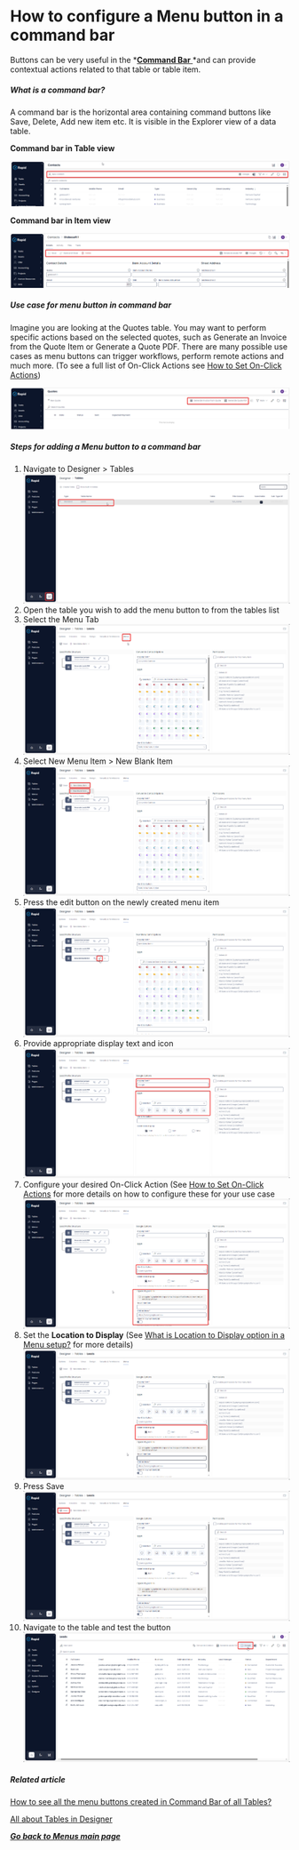 # How to configure a Menu button in a command bar

Buttons can be very useful in the *[**Command Bar** ](https://docs.rapidplatform.com/books/glossary/page/command-bar)*and can provide contextual actions related to that table or table item.

##### What is a command bar?

A command bar is the horizontal area containing command buttons like Save, Delete, Add new item etc. It is visible in the Explorer view of a data table.

**Command bar in Table view**

![image-1701994810054.png](./downloaded_image_1705285538330.png)

**Command bar in Item view**

![image-1701994953528.png](./downloaded_image_1705285539346.png)

##### Use case for menu button in command bar

Imagine you are looking at the Quotes table. You may want to perform specific actions based on the selected quotes, such as Generate an Invoice from the Quote Item or Generate a Quote PDF. There are many possible use cases as menu buttons can trigger workflows, perform remote actions and much more. (To see a full list of On-Click Actions see [How to Set On-Click Actions](https://docs.rapidplatform.com/books/experiences/page/how-to-set-on-click-action-for-a-menu-item))

![image-1701994995777.png](./downloaded_image_1705285540365.png)

##### Steps for adding a Menu button to a command bar

1. Navigate to Designer &gt; Tables  
    ![image-1701995733254.png](./downloaded_image_1705285541384.png)
2. Open the table you wish to add the menu button to from the tables list
3. Select the Menu Tab  
    ![image-1701995750240.png](./downloaded_image_1705285542411.png)
4. Select New Menu Item &gt; New Blank Item  
    ![image-1701995775159.png](./downloaded_image_1705285543432.png)
5. Press the edit button on the newly created menu item  
    ![image-1701995791640.png](./downloaded_image_1705285544448.png)
6. Provide appropriate display text and icon  
    ![image-1701995831607.png](./downloaded_image_1705285545461.png)
7. Configure your desired On-Click Action (See [How to Set On-Click Actions](https://docs.rapidplatform.com/books/experiences/page/how-to-set-on-click-action-for-a-menu-item) for more details on how to configure these for your use case  
    ![image-1701995955697.png](./downloaded_image_1705285546489.png)
8. Set the **Location to Display** (See [What is Location to Display option in a Menu setup?](https://docs.rapidplatform.com/books/experiences/page/what-is-location-to-display-option-in-a-menu-setup) for more details)  
    ![image-1701995927466.png](./downloaded_image_1705285547513.png)
9. Press Save  
    ![image-1701995971538.png](./downloaded_image_1705285548532.png)
10. Navigate to the table and test the button  
    ![image-1701995996002.png](./downloaded_image_1705285549557.png)

##### **Related article**

[How to see all the menu buttons created in Command Bar of all Tables?](https://docs.rapidplatform.com/books/experiences/page/where-to-find-a-list-of-all-menu-buttons-created-for-command-bars-across-data-tables "Where to find a list of all Menu buttons created for Command Bars across data tables?")

[All about Tables in Designer](https://docs.rapidplatform.com/books/experiences/page/all-about-tables-in-designer "All about Tables in Designer")

[***Go back to Menus main page***](https://docs.rapidplatform.com/books/experiences/page/all-about-menus-in-dezigna "All about Menus in Dezigna")
